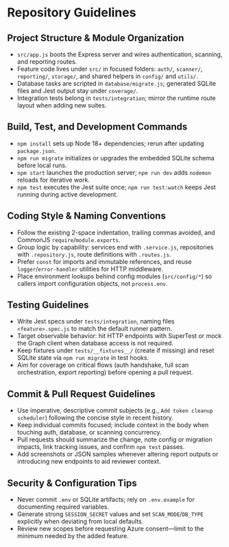 # Repository Guidelines

## Project Structure & Module Organization
- `src/app.js` boots the Express server and wires authentication, scanning, and reporting routes.
- Feature code lives under `src/` in focused folders: `auth/`, `scanner/`, `reporting/`, `storage/`, and shared helpers in `config/` and `utils/`.
- Database tasks are scripted in `database/migrate.js`; generated SQLite files and Jest output stay under `coverage/`.
- Integration tests belong in `tests/integration`; mirror the runtime route layout when adding new suites.

## Build, Test, and Development Commands
- `npm install` sets up Node 18+ dependencies; rerun after updating `package.json`.
- `npm run migrate` initializes or upgrades the embedded SQLite schema before local runs.
- `npm start` launches the production server; `npm run dev` adds `nodemon` reloads for iterative work.
- `npm test` executes the Jest suite once; `npm run test:watch` keeps Jest running during active development.

## Coding Style & Naming Conventions
- Follow the existing 2-space indentation, trailing commas avoided, and CommonJS `require`/`module.exports`.
- Group logic by capability: services end with `.service.js`, repositories with `.repository.js`, route definitions with `.routes.js`.
- Prefer `const` for imports and immutable references, and reuse `logger`/`error-handler` utilities for HTTP middleware.
- Place environment lookups behind config modules (`src/config/*`) so callers import configuration objects, not `process.env`.

## Testing Guidelines
- Write Jest specs under `tests/integration`, naming files `<feature>.spec.js` to match the default runner pattern.
- Target observable behavior: hit HTTP endpoints with SuperTest or mock the Graph client when database access is not required.
- Keep fixtures under `tests/__fixtures__/` (create if missing) and reset SQLite state via `npm run migrate` in test hooks.
- Aim for coverage on critical flows (auth handshake, full scan orchestration, export reporting) before opening a pull request.

## Commit & Pull Request Guidelines
- Use imperative, descriptive commit subjects (e.g., `Add token cleanup scheduler`) following the concise style in recent history.
- Keep individual commits focused; include context in the body when touching auth, database, or scanning concurrency.
- Pull requests should summarize the change, note config or migration impacts, link tracking issues, and confirm `npm test` passes.
- Add screenshots or JSON samples whenever altering report outputs or introducing new endpoints to aid reviewer context.

## Security & Configuration Tips
- Never commit `.env` or SQLite artifacts; rely on `.env.example` for documenting required variables.
- Generate strong `SESSION_SECRET` values and set `SCAN_MODE`/`DB_TYPE` explicitly when deviating from local defaults.
- Review new scopes before requesting Azure consent—limit to the minimum needed by the added feature.
